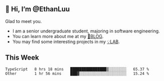 ## 👋 Hi, I’m @EthanLuu

Glad to meet you.

- I am a senior undergraduate student, majoring in software engineering.
- You can learn more about me at my [📝BLOG](https://blog.ethanloo.cn).
- You may find some interesting projects in my [💡LAB](https://lab.ethanloo.cn).

## This Week
<!--START_SECTION:waka-->

```text
TypeScript   8 hrs 18 mins   ████████████████▒░░░░░░░░   65.37 %
Other        1 hr 56 mins    ███▓░░░░░░░░░░░░░░░░░░░░░   15.24 %
```

<!--END_SECTION:waka-->
